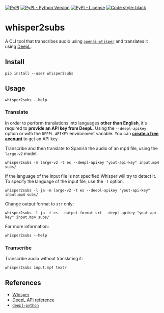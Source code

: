 [![PyPI](https://img.shields.io/pypi/v/whisper2subs?style=flat-square)](https://pypi.org/project/whisper2subs/)
[![PyPI - Python Version](https://img.shields.io/pypi/pyversions/whisper2subs?style=flat-square)](https://pypi.org/project/whisper2subs/)
[![PyPI - License](https://img.shields.io/pypi/l/whisper2subs?style=flat-square)](https://github.com/LuqueDaniel/whisper2subs/blob/main/LICENSE)
[![Code style: black](https://img.shields.io/badge/code%20style-black-000000.svg)](https://github.com/psf/black?style=flat-square)

# whisper2subs

A CLI tool that transcribes audio using [`openai-whisper`](https://github.com/openai/whisper) and translates it using [DeepL](https://www.deepl.com/docs-api).

## Install

```shell
pip install --user whisper2subs
```

## Usage

```shell
whisper2subs --help
```

### Translate

In order to perform translations into languages **other than English**, it's required to **provide an API key from DeepL**. Using the `--deepl-apikey` option or with the `DEEPL_APIKEY` environment variable. You can [**create a free account**](https://www.deepl.com/en/pro?cta=header-pro-button/) to get an API key.

Transcribe and then translate to Spanish the audio of an mp4 file, using the `large-v2` model.

```shell
whisper2subs -m large-v2 -t es --deepl-apikey "yout-api-key" input.mp4 subs/
```

If the language of the input file is not specified Whisper will try to detect it. To specify the language of the input file, use the `-l` option.

```shell
whisper2subs -l ja -m large-v2 -t es --deepl-apikey "yout-api-key" input.mp4 subs/
```

Change output format to `str` only:

```shell
whisper2subs -l ja -t es --output-format srt --deepl-apikey "yout-api-key" input.mp4 subs/
```

For more information:

```shell
whisper2subs --help
```

### Transcribe

Transcribe audio without translating it:

```shell
whisper2subs input.mp4 text/
```

## References

* [Whisper](https://github.com/openai/whisper)
* [DeepL API reference](https://www.deepl.com/docs-api)
* [`deepl-python`](https://github.com/DeepLcom/deepl-python)

